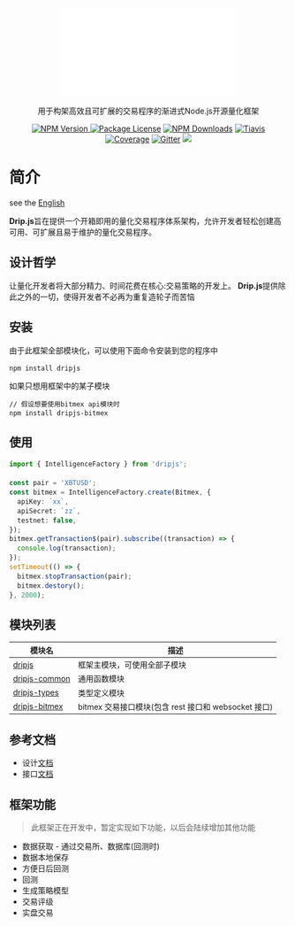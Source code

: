 <p align="center">
  <a href="https://github.com/zlq4863947/dripjs" target="blank"><img src="assets/image/dripjs.svg" width="320" alt="Dripjs Logo" /></a>
</p>
<p align="center">用于构架高效且可扩展的交易程序的渐进式Node.js开源量化框架</p>
<p align="center">
<a href="https://www.npmjs.com/package/dripjs"><img src="https://img.shields.io/npm/v/dripjs.svg" alt="NPM Version" />
<a href="https://www.npmjs.com/package/dripjs"><img src="https://img.shields.io/badge/license-GPL_3.0-green.svg" alt="Package License" /></a>
<a href="https://www.npmjs.com/package/dripjs"><img src="https://img.shields.io/npm/dm/dripjs.svg" alt="NPM Downloads" /></a>
<a href="https://travis-ci.com/zlq4863947/dripjs"><img src="https://travis-ci.com/zlq4863947/dripjs.svg?branch=master&t=6" alt="Tiavis" /></a>
<a href="https://coveralls.io/github/zlq4863947/dripjs?branch=master"><img src="https://coveralls.io/repos/github/zlq4863947/dripjs/badge.svg?branch=master&t=6" alt="Coverage" /></a>
<a href="https://gitter.im/drip-js/community?utm_source=badge&utm_medium=badge&utm_campaign=pr-badge&utm_content=badge"><img src="https://badges.gitter.im/drip-js.svg" alt="Gitter" /></a>
<a href="https://www.paypal.me/zlq4863947"><img src="https://img.shields.io/badge/Donate-PayPal-ff3f59.svg"/></a>
</p>

# 简介

see the <a href="https://github.com/zlq4863947/dripjs/blob/master/README_EN.md">English</a>

**Drip.js**旨在提供一个开箱即用的量化交易程序体系架构，允许开发者轻松创建高可用、可扩展且易于维护的量化交易程序。

## 设计哲学

让量化开发者将大部分精力、时间花费在核心:交易策略的开发上。
**Drip.js**提供除此之外的一切，使得开发者不必再为重复造轮子而苦恼

## 安装

由于此框架全部模块化，可以使用下面命令安装到您的程序中

```shell
npm install dripjs
```

如果只想用框架中的某子模块

```shell
// 假设想要使用bitmex api模块时
npm install dripjs-bitmex
```

## 使用

```typescript
import { IntelligenceFactory } from 'dripjs';

const pair = 'XBTUSD';
const bitmex = IntelligenceFactory.create(Bitmex, {
  apiKey: `xx`,
  apiSecret: `zz`,
  testnet: false,
});
bitmex.getTransaction$(pair).subscribe((transaction) => {
  console.log(transaction);
});
setTimeout(() => {
  bitmex.stopTransaction(pair);
  bitmex.destory();
}, 2000);
```

## 模块列表

| 模块名                                                       | 描述                                                 |
| ------------------------------------------------------------ | ---------------------------------------------------- |
| [dripjs](https://www.npmjs.com/package/dripjs)               | 框架主模块，可使用全部子模块                         |
| [dripjs-common](https://www.npmjs.com/package/dripjs-common) | 通用函数模块                                         |
| [dripjs-types](https://www.npmjs.com/package/dripjs-types)   | 类型定义模块                                         |
| [dripjs-bitmex](https://www.npmjs.com/package/dripjs-bitmex) | bitmex 交易接口模块(包含 rest 接口和 websocket 接口) |

## 参考文档

- 设计[文档](https://github.com/zlq4863947/dripjs/tree/master/docs)
- 接口[文档](https://drip-trader.github.io/dripjs-docs)

## 框架功能

> 此框架正在开发中，暂定实现如下功能，以后会陆续增加其他功能

- 数据获取 - 通过交易所、数据库(回测时)
- 数据本地保存
- 方便日后回测
- 回测
- 生成策略模型
- 交易评级
- 实盘交易
